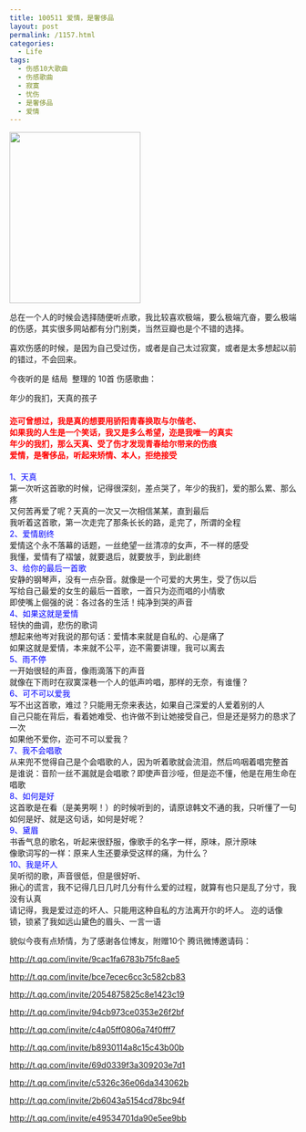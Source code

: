 ```yaml
---
title: 100511 爱情，是奢侈品
layout: post
permalink: /1157.html
categories:
  - Life
tags:
  - 伤感10大歌曲
  - 伤感歌曲
  - 寂寞
  - 忧伤
  - 是奢侈品
  - 爱情
---
```

[<img class="aligncenter size-medium wp-image-1158" title="http_imgload" src="http://www.80aj.com/wp-content/uploads/2010/05/http_imgload-230x300.jpg" alt="" width="230" height="300" />][1]

总在一个人的时候会选择随便听点歌，我比较喜欢极端，要么极端亢奋，要么极端的伤感，其实很多网站都有分门别类，当然豆瓣也是个不错的选择。

喜欢伤感的时候，是因为自己受过伤，或者是自己太过寂寞，或者是太多想起以前的错过，不会回来。

今夜听的是 结局  整理的 10首 伤感歌曲：

年少的我扪，天真的孩子

#### <span style="color: #ff0000;">迩可曾想过，我是真的想要用骄阳青春换取与尔偕老、<br /> 如果我的人生是一个笑话，我又是多么希望，迩是我唯一的真实<br /> 年少的我扪，那么天真、受了伤才发现青春给尔带来的伤痕<br /> 爱情，是奢侈品，听起来矫情、本人，拒绝接受</span>

<span style="color: #0000ff;">1、天真</span>  
第一次听这首歌的时候，记得很深刻，差点哭了，年少的我扪，爱的那么累、那么疼  
又何苦再爱了呢？天真的一次又一次相信某某，直到最后  
我听着这首歌，第一次走完了那条长长的路，辵完了，所谓的全程  
<span style="color: #0000ff;">2、爱情剧终</span>  
爱情这个永不落幕的话题，一丝绝望一丝清凉的女声，不一样的感受  
我懂，爱情有了褶皱，就要退后，就要放手，到此剧终  
<span style="color: #0000ff;">3、给你的最后一首歌</span>  
安静的钢琴声，没有一点杂音。就像是一个可爱的大男生，受了伤以后  
写给自己最爱的女生的最后一首歌，一首只为迩而唱的小情歌  
即使嘴上倔强的说：各过各的生活！纯净到哭的声音  
<span style="color: #0000ff;">4、如果这就是爱情</span>  
轻快的曲调，悲伤的歌词  
想起来他岑对我说的那句话：爱情本来就是自私的、心是痛了  
如果这就是爱情，本来就不公平，迩不需要讲理，我可以离去  
<span style="color: #0000ff;">5、雨不停</span>  
一开始很轻的声音，像雨滴落下的声音  
就像在下雨时在寂寞深巷一个人的低声吟唱，那样的无奈，有谁懂？  
<span style="color: #0000ff;">6、可不可以爱我</span>  
写不出这首歌，难过？只能用无奈来表达，如果自己深爱的人爱着别的人  
自己只能在背后，看着她难受、也许做不到让她接受自己，但是还是努力的恳求了一次  
如果他不爱你，迩可不可以爱我？  
<span style="color: #0000ff;">7、我不会唱歌</span>  
从来兜不觉得自己是个会唱歌的人，因为听着歌就会流泪，然后呜咽着唱完整首  
是谁说：音阶一丝不漏就是会唱歌？即使声音沙哑，但是迩不懂，他是在用生命在唱歌  
<span style="color: #0000ff;">8、如何是好</span>  
这首歌是在看（是美男啊！）的时候听到的，请原谅韩文不通的我，只听懂了一句  
如何是好、就是这句话，如何是好呢？  
<span style="color: #0000ff;">9、黛眉</span>  
书香气息的歌名，听起来很舒服，像歌手的名字一样，原味，原汁原味  
像歌词写的一样：原来人生还要承受这样的痛，为什么？  
<span style="color: #0000ff;">10、我是坏人</span>  
吴听彻的歌，声音很低，但是很好听、  
揪心的谎言，我不记得几日几时几分有什么爱的过程，就算有也只是乱了分寸，我没有认真  
请记得，我是爱过迩的坏人、只能用这种自私的方法离开尔的坏人。 迩的话像锁，锁紧了我如远山黛色的眉头、一言一语

貌似今夜有点矫情，为了感谢各位博友，附赠10个 腾讯微博邀请码：

<http://t.qq.com/invite/9cac1fa6783b75fc8ae5>

<http://t.qq.com/invite/bce7ecec6cc3c582cb83>

<http://t.qq.com/invite/2054875825c8e1423c19>

<http://t.qq.com/invite/94cb973ce0353e26f2bf>

<http://t.qq.com/invite/c4a05ff0806a74f0fff7>

<http://t.qq.com/invite/b8930114a8c15c43b00b>

<http://t.qq.com/invite/69d0339f3a309203e7d1>

<http://t.qq.com/invite/c5326c36e06da343062b>

<http://t.qq.com/invite/2b6043a5154cd78bc94f>

<http://t.qq.com/invite/e49534701da90e5ee9bb>

 [1]: http://www.80aj.com/wp-content/uploads/2010/05/http_imgload.gif